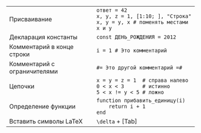 |                              |                                                                                             |
|------------------------------|---------------------------------------------------------------------------------------------|
| Присваивание                 | `ответ = 42`<br>`x, y, z = 1, [1:10; ], "Строка"`<br>`x, y = y, x # поменять местами x и y` |
| Декларация константы         | `const ДЕНЬ_РОЖДЕНИЯ = 2012`                                                                |
| Комментарий в конце строки   | `i = 1 # Это комментарий`                                                                   |
| Комментарий с ограничителями | `#= Это другой комментарий =#`                                                              |
| Цепочки                      | `x = y = z = 1  # справа налево`<br>`0 < x < 3      # истинно `<br>`5 < x != y < 5 # ложно` |
| Определение функции          | `function прибавить_единицу(i)`<br>`    return i + 1`<br>`end`                              |
| Вставить символы LaTeX       | `\delta` + [Tab]                                                                            |
